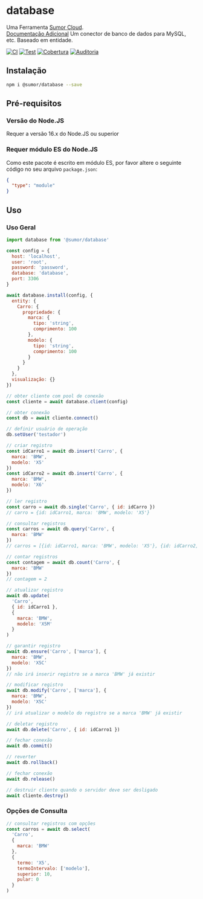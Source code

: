 # database

Uma Ferramenta [Sumor Cloud](https://sumor.cloud).  
[Documentação Adicional](https://sumor.cloud/database)
Um conector de banco de dados para MySQL, etc. Baseado em entidade.

[![CI](https://github.com/sumor-cloud/database/actions/workflows/ci.yml/badge.svg)](https://github.com/sumor-cloud/database/actions/workflows/ci.yml)
[![Test](https://github.com/sumor-cloud/database/actions/workflows/ut.yml/badge.svg)](https://github.com/sumor-cloud/database/actions/workflows/ut.yml)
[![Cobertura](https://github.com/sumor-cloud/database/actions/workflows/coverage.yml/badge.svg)](https://github.com/sumor-cloud/database/actions/workflows/coverage.yml)
[![Auditoria](https://github.com/sumor-cloud/database/actions/workflows/audit.yml/badge.svg)](https://github.com/sumor-cloud/database/actions/workflows/audit.yml)

## Instalação

```bash
npm i @sumor/database --save
```

## Pré-requisitos

### Versão do Node.JS

Requer a versão 16.x do Node.JS ou superior

### Requer módulo ES do Node.JS

Como este pacote é escrito em módulo ES,
por favor altere o seguinte código no seu arquivo `package.json`:

```json
{
  "type": "module"
}
```

## Uso

### Uso Geral

```js
import database from '@sumor/database'

const config = {
  host: 'localhost',
  user: 'root',
  password: 'password',
  database: 'database',
  port: 3306
}

await database.install(config, {
  entity: {
    Carro: {
      propriedade: {
        marca: {
          tipo: 'string',
          comprimento: 100
        },
        modelo: {
          tipo: 'string',
          comprimento: 100
        }
      }
    }
  },
  visualização: {}
})

// obter cliente com pool de conexão
const cliente = await database.client(config)

// obter conexão
const db = await cliente.connect()

// definir usuário de operação
db.setUser('testador')

// criar registro
const idCarro1 = await db.insert('Carro', {
  marca: 'BMW',
  modelo: 'X5'
})
const idCarro2 = await db.insert('Carro', {
  marca: 'BMW',
  modelo: 'X6'
})

// ler registro
const carro = await db.single('Carro', { id: idCarro })
// carro = {id: idCarro1, marca: 'BMW', modelo: 'X5'}

// consultar registros
const carros = await db.query('Carro', {
  marca: 'BMW'
})
// carros = [{id: idCarro1, marca: 'BMW', modelo: 'X5'}, {id: idCarro2, marca: 'BMW', modelo: 'X6'}]

// contar registros
const contagem = await db.count('Carro', {
  marca: 'BMW'
})
// contagem = 2

// atualizar registro
await db.update(
  'Carro',
  { id: idCarro1 },
  {
    marca: 'BMW',
    modelo: 'X5M'
  }
)

// garantir registro
await db.ensure('Carro', ['marca'], {
  marca: 'BMW',
  modelo: 'X5C'
})
// não irá inserir registro se a marca 'BMW' já existir

// modificar registro
await db.modify('Carro', ['marca'], {
  marca: 'BMW',
  modelo: 'X5C'
})
// irá atualizar o modelo do registro se a marca 'BMW' já existir

// deletar registro
await db.delete('Carro', { id: idCarro1 })

// fechar conexão
await db.commit()

// reverter
await db.rollback()

// fechar conexão
await db.release()

// destruir cliente quando o servidor deve ser desligado
await cliente.destroy()
```

### Opções de Consulta

```js
// consultar registros com opções
const carros = await db.select(
  'Carro',
  {
    marca: 'BMW'
  },
  {
    termo: 'X5',
    termoIntervalo: ['modelo'],
    superior: 10,
    pular: 0
  }
)
```